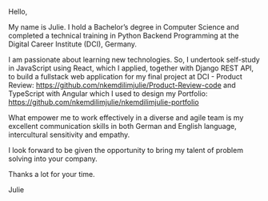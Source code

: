 Hello,

My name is Julie. I hold a Bachelor’s degree in Computer Science and completed a technical training in Python Backend Programming at the Digital Career Institute (DCI), Germany.

I am  passionate about learning new technologies. So, I undertook self-study in JavaScript using React, which I applied, together with Django REST API,  to build a fullstack web application for my final project at DCI - Product Review: https://github.com/nkemdilimjulie/Product-Review-code and TypeScript with Angular which I used to design my Portfolio: https://github.com/nkemdilimjulie/nkemdilimjulie-portfolio

What empower me to work effectively in a diverse and agile team is my excellent communication skills in both German and English language, intercultural sensitivity and empathy. 

I look forward to be given the opportunity to bring my talent of problem solving into your company.

Thanks a lot for your time.

Julie
